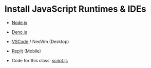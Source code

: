 # Install JavaScript Runtimes & IDEs

- [Node.js](https://nodejs.org/en/download)
- [Deno.js](https://deno.land/manual/getting_started/installation)
- [VSCode](https://code.visualstudio.com/download) / NeoVim (Desktop)
- [Replit](https://replit.com/mobile) (Mobile)

- Code for this class: [script.js](./script.js)